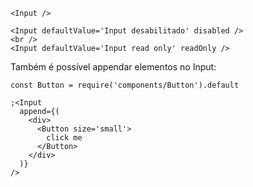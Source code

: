 ```
<Input />
```

```
<Input defaultValue='Input desabilitado' disabled />
<br />
<Input defaultValue='Input read only' readOnly />
```

Também é possível appendar elementos no Input:

```
const Button = require('components/Button').default 

;<Input
  append={(
    <div>
      <Button size='small'>
        click me
      </Button>
    </div>
  )}
/>
```
